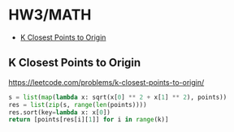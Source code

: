 # HW3/MATH

+ [K Closest Points to Origin](#k-closest-points-to-origin)
<!---->
## K Closest Points to Origin

https://leetcode.com/problems/k-closest-points-to-origin/

```python
s = list(map(lambda x: sqrt(x[0] ** 2 + x[1] ** 2), points))
res = list(zip(s, range(len(points))))
res.sort(key=lambda x: x[0])
return [points[res[i][1]] for i in range(k)]
```

